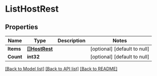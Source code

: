 # ListHostRest

## Properties
Name | Type | Description | Notes
------------ | ------------- | ------------- | -------------
**Items** | [**[]HostRest**](HostRest.md) |  | [optional] [default to null]
**Count** | **int32** |  | [optional] [default to null]

[[Back to Model list]](../README.md#documentation-for-models) [[Back to API list]](../README.md#documentation-for-api-endpoints) [[Back to README]](../README.md)

